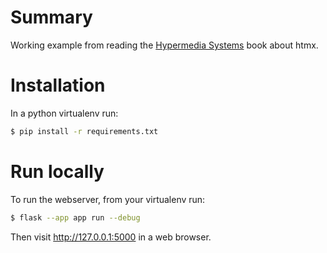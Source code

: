 # Summary

Working example from reading the [Hypermedia Systems](https://hypermedia.systems/book/contents/) book about htmx.

# Installation

In a python virtualenv run:

```sh
$ pip install -r requirements.txt
```

# Run locally

To run the webserver, from your virtualenv run:

```sh
$ flask --app app run --debug
```

Then visit http://127.0.0.1:5000 in a web browser.
